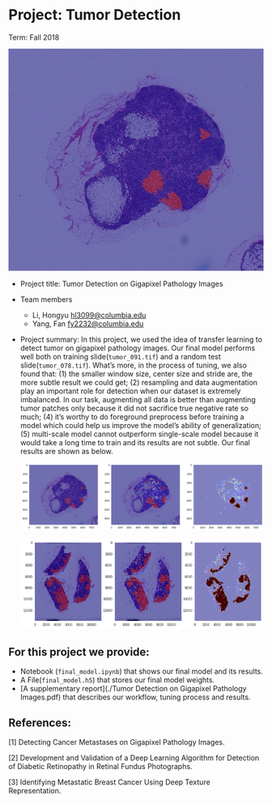 # Project: Tumor Detection

Term: Fall 2018

![cover](./data/cover.jpg)

- Project title: Tumor Detection on Gigapixel Pathology Images

- Team members

  - Li, Hongyu hl3099@columbia.edu
  - Yang, Fan fy2232@columbia.edu

- Project summary: In this project, we used the idea of transfer learning to detect tumor on gigapixel pathology images. Our final model performs well both on training slide(`tumor_091.tif`) and a random test slide(`tumor_078.tif`). What’s more, in the process of tuning, we also found that: (1) the smaller window size, center size and stride are, the more subtle result we could get; (2) resampling and data augmentation play an important role for detection when our dataset is extremely imbalanced. In our task, augmenting all data is better than augmenting tumor patches only because it did not sacrifice true negative rate so much; (4) it’s worthy to do foreground preprocess before training a model which could help us improve the model’s ability of generalization; (5) multi-scale model cannot outperform single-scale model because it would take a long time to train and its results are not subtle.  Our final results are shown as below.

  ![Training Result](./output/final_output_training.png)

  ![Test Result](./output/final_output_test.png) 




## For this project we provide: 

  - Notebook (`final_model.ipynb`) that shows our final model and its results. 
  - A File(`final_model.h5`) that stores our final model weights.
  - [A supplementary report](./Tumor Detection on Gigapixel Pathology Images.pdf) that describes our workflow, tuning process and results.




## References:

[1] Detecting Cancer Metastases on Gigapixel Pathology Images.

[2] Development and Validation of a Deep Learning Algorithm for Detection of Diabetic Retinopathy in Retinal Fundus Photographs. 

[3] Identifying Metastatic Breast Cancer Using Deep Texture Representation. 